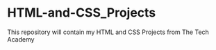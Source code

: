 # HTML-and-CSS_Projects
 This repository will contain my HTML and CSS Projects from The Tech Academy
